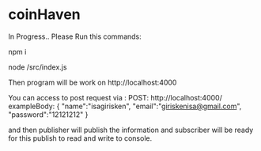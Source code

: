 # coinHaven
In Progress..
Please Run this commands:

npm i


node /src/index.js 

Then program will be work on http://localhost:4000

You can access to post request via : POST: http://localhost:4000/
exampleBody: {
    "name":"isagirisken",
    "email":"giriskenisa@gmail.com",
    "password":"12121212"
}

and then publisher will publish the information and subscriber will be ready for this publish to read and write to console.


